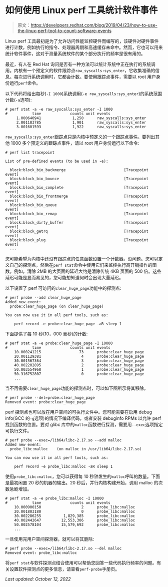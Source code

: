 # 如何使用 Linux perf 工具统计软件事件

> 原文：<https://developers.redhat.com/blog/2019/04/23/how-to-use-the-linux-perf-tool-to-count-software-events>

Linux perf 工具最初是为了允许访问性能监控硬件而编写的，该硬件对硬件事件进行计数，例如执行的指令、处理器周期和高速缓存未命中。然而，它也可以用来统计软件事件，这对于测量系统软件的某个部分执行的频率是很有用的。

最近，有人在 Red Hat 询问是否有一种方法可以统计系统中正在执行的系统调用。内核有一个预定义的软件跟踪点`raw_syscalls:sys_enter`，它收集准确的信息。每次进行系统调用时，它都会计数。要使用跟踪点事件，需要以 root 用户身份运行`perf`命令。

以下代码将给出每秒(`-I 1000`)系统调用(`-e raw_syscalls:sys_enter`)的系统范围计数(`-a`选项):

```
# perf stat -a -e raw_syscalls:sys_enter -I 1000
#           time             counts unit events
     1.000640941              1,250      raw_syscalls:sys_enter                                      
     2.001183785              1,901      raw_syscalls:sys_enter                                      
     3.001601593              1,922      raw_syscalls:sys_enter   

```

`raw_syscalls:sys_enter`跟踪点只是内核中预定义的一个跟踪点事件。要列出其他 1000 多个预定义的跟踪点事件，请以 root 用户身份运行以下命令:

```
# perf list tracepoint

List of pre-defined events (to be used in -e):

  block:block_bio_backmerge                          [Tracepoint event]
  block:block_bio_bounce                             [Tracepoint event]
  block:block_bio_complete                           [Tracepoint event]
  block:block_bio_frontmerge                         [Tracepoint event]
  block:block_bio_queue                              [Tracepoint event]
  block:block_bio_remap                              [Tracepoint event]
  block:block_dirty_buffer                           [Tracepoint event]
  block:block_getrq                                  [Tracepoint event]
  block:block_plug                                   [Tracepoint event]
  ...

```

您可能希望为内核中还没有跟踪点的任意函数设置一个计数器。没问题。您可以定义自己的探测点，然后在`perf stat`命令中使用它们来监控执行高开销操作的函数。例如，清除 2MB 的大页面的延迟大约是清除传统 4KB 页面的 500 倍。这些延迟可能是显而易见的，您可能想知道何时会出现大量延迟。

以下设置了 perf 可访问的`clear_huge_page`功能中的探测点:

```
# perf probe --add clear_huge_page
Added new event:
  probe:clear_huge_page (on clear_huge_page)

You can now use it in all perf tools, such as:

	perf record -e probe:clear_huge_page -aR sleep 1

```

下面提供了每 10 秒(10，000 毫秒)的计数:

```
# perf stat -a -e probe:clear_huge_page -I 10000
#           time             counts unit events
    10.000241215                 73      probe:clear_huge_page                                       
    20.001129381                  4      probe:clear_huge_page                                       
    30.001567364                  3      probe:clear_huge_page                                       
    40.002202895                  2      probe:clear_huge_page                                       
    50.003554968                  1      probe:clear_huge_page                                       
    50.316752807                  0      probe:clear_huge_page
    ...

```

当不再需要`clear_huge_page`功能的探测点时，可以如下图所示将其移除。

```
# perf probe --del=probe:clear_huge_page
Removed event: probe:clear_huge_page

```

perf 探测点也可以放在用户空间的可执行文件中。您可能需要在启用 debug info(GCC 的`-g`选项)的情况下编译代码，或者安装 debuginfo RPMs 以允许 perf 找到函数的位置。要对 glibc 库中的`malloc`函数进行探测，需要用`--exec`选项指定可执行文件。

```
# perf probe --exec=/lib64/libc-2.17.so --add malloc
Added new event:
  probe_libc:malloc    (on malloc in /usr/lib64/libc-2.17.so)

You can now use it in all perf tools, such as:

	perf record -e probe_libc:malloc -aR sleep 1

```

使用`probe_libc:malloc`，您可以获得每 10 秒钟发生的`malloc`呼叫的数量。下面是最初闲置 20 秒的机器的输出。20 秒后，并行内核构建开始，调用 malloc 的次数急剧增加。

```
# perf stat -a -e probe_libc:malloc -I 10000
#           time             counts unit events
    10.000900150                  2      probe_libc:malloc                                           
    20.001803180                  0      probe_libc:malloc                                           
    30.002286255          1,829,385      probe_libc:malloc                                           
    40.002442647         12,553,306      probe_libc:malloc                                           
    50.002578104         15,579,692      probe_libc:malloc
    ...

```

一旦使用完用户空间探测器，就可以将其删除:

```
# perf probe --exec=/lib64/libc-2.17.so --del malloc
Removed event: probe_libc:malloc

```

将`perf stat`与软件探测点结合使用可以帮助您回答一些代码执行频率的问题。有关设置软件探测点的更多信息，请查看`perf-probe`手册页。

*Last updated: October 12, 2022*